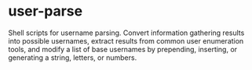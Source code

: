 # user-parse
Shell scripts for username parsing. Convert information gathering results into possible usernames, extract results from common user enumeration tools, and modify a list of base usernames by prepending, inserting, or generating a string, letters, or numbers.

